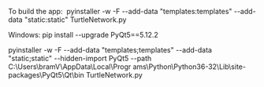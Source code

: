To build the app:
 pyinstaller -w -F --add-data "templates:templates" --add-data "static:static" TurtleNetwork.py

Windows:
pip install --upgrade PyQt5==5.12.2

pyinstaller -w -F --add-data "templates;templates" --add-data "static;static" --hidden-import PyQt5 --path C:\Users\bramV\AppData\Local\Progr
ams\Python\Python36-32\Lib\site-packages\PyQt5\Qt\bin TurtleNetwork.py

